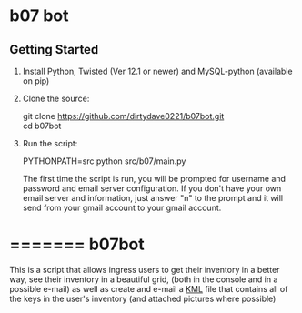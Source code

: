 # b07 bot

## Getting Started

1. Install Python, Twisted (Ver 12.1 or newer) and MySQL-python (available on pip)
2. Clone the source:

   git clone https://github.com/dirtydave0221/b07bot.git  
   cd b07bot   

3. Run the script:

   PYTHONPATH=src python src/b07/main.py  
   
   The first time the script is run, you will be prompted for username and password and email server configuration. 
   If you don't have your own email server and information, just answer "n" to the prompt and it will send from your 
   gmail account to your gmail account.



=======
b07bot
======

This is a script that allows ingress users to get their inventory in a better way, 
see their inventory in a beautiful grid, (both in the console and in a possible e-mail)
as well as create and e-mail a [KML](https://developers.google.com/kml/documentation/) file 
that contains all of the keys in the user's inventory (and attached pictures where possible)

